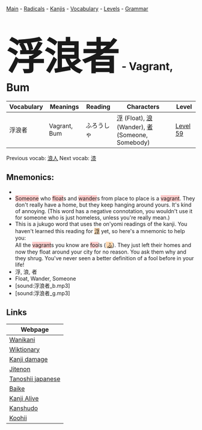 <style> bigfont {font-size: 100px}</style>
[Main](../README.md) -
[Radicals](../radicals.md) -
[Kanjis](../kanjis.md) -
[Vocabulary](../vocabulary.md) -
[Levels](../levels.md) -
[Grammar](../grammar.md)
# <bigfont> 浮浪者</bigfont> - Vagrant, Bum 

| Vocabulary | Meanings | Reading | Characters | Level |
| --- | --- | --- | --- | --- |
| 浮浪者 | Vagrant, Bum | ふろうしゃ |  [浮](../kanjis/浮.md) (Float), [浪](../kanjis/浪.md) (Wander), [者](../kanjis/者.md) (Someone, Somebody) | [Level 59](../levels/wk_level59.md) |

Previous vocab: [浪人](浪人.md) Next vocab: [漆](漆.md) 

## Mnemonics:

* 
* <span style="background-color:#ffcccb"> Someone</span> who <span style="background-color:#ffcccb"> float</span>s and <span style="background-color:#ffcccb"> wander</span>s from place to place is a <span style="background-color:#ffcccb"> vagrant</span>. They don't really have a home, but they keep hanging around yours. It's kind of annoying. (This word has a negative connotation, you wouldn't use it for someone who is just homeless, unless you're really mean.)
* This is a jukugo word that uses the on'yomi readings of the kanji. You haven't learned this reading for <span style="background-color:#fed8b1"> [浮](https://jisho.org/search/浮)</span> yet, so here's a mnemonic to help you:<br />All the <span style="background-color:#ffcccb"> vagrant</span>s you know are <span style="background-color:#ffcccb"> foo</span>ls (<span style="background-color:#fed8b1"> [ふ](https://jisho.org/search/ふ)</span>). They just left their homes and now they float around your city for no reason. You ask them why and they shrug. You've never seen a better definition of a fool before in your life!
* 浮, 浪, 者
* Float, Wander, Someone
* [sound:浮浪者_b.mp3]
* [sound:浮浪者_g.mp3]


## Links 

| Webpage |
| --- |
| [Wanikani          ](https://www.wanikani.com/kanji/浮浪者) |
| [Wiktionary        ](https://en.wiktionary.org/wiki/浮浪者) |
| [Kanji damage      ](http://www.kanjidamage.com/kanji/search?utf8=✓&q=浮浪者) |
| [Jitenon           ](https://jitenon.com/kanji/浮浪者) |
| [Tanoshii japanese ](https://www.tanoshiijapanese.com/dictionary/kanji.cfm?k=浮浪者) |
| [Baike             ](https://baike.baidu.com/item/浮浪者) |
| [Kanji Alive       ](https://app.kanjialive.com/浮浪者) |
| [Kanshudo          ](https://www.kanshudo.com/searchmn?q=浮浪者) |
| [Koohii            ](https://kanji.koohii.com/study/kanji/浮浪者) |
